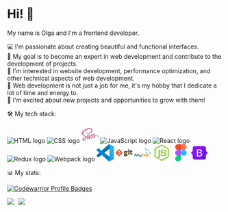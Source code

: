 # Hi! 👋

My name is Olga and I'm a frontend developer.

💻 I'm passionate about creating beautiful and functional interfaces.  
🎯 My goal is to become an expert in web development and contribute to the development of projects.  
🚀 I'm interested in website development, performance optimization, and other technical aspects of web development.  
🌺 Web development is not just a job for me, it's my hobby that I dedicate a lot of time and energy to.    
📩 I'm excited about new projects and opportunities to grow with them! 

🛠️ My tech stack:  

<img src="https://upload.wikimedia.org/wikipedia/commons/thumb/6/61/HTML5_logo_and_wordmark.svg/1280px-HTML5_logo_and_wordmark.svg.png" alt="HTML logo" height="40">  <img src="https://upload.wikimedia.org/wikipedia/commons/d/d5/CSS3_logo_and_wordmark.svg" alt="CSS logo" height="40">    <img src="https://github.com/devicons/devicon/blob/master/icons/sass/sass-original.svg" alt="Sass logo" height="40">  <img src="https://upload.wikimedia.org/wikipedia/commons/6/6a/JavaScript-logo.png" alt="JavaScript logo" height="40"> <img src="https://upload.wikimedia.org/wikipedia/commons/a/a7/React-icon.svg" alt="React logo" height="40"> <img src="https://upload.wikimedia.org/wikipedia/commons/4/49/Redux.png" alt="Redux logo" height="40"> <img src="https://webpack.js.org/assets/icon-square-big.svg" alt="Webpack logo" height="40"> <img src="https://raw.githubusercontent.com/github/explore/80688e429a7d4ef2fca1e82350fe8e3517d3494d/topics/visual-studio-code/visual-studio-code.png" alt="VScode logo" height="40"> <img src="https://raw.githubusercontent.com/github/explore/80688e429a7d4ef2fca1e82350fe8e3517d3494d/topics/git/git.png" alt="Git logo" height="40"> <img src="https://raw.githubusercontent.com/devicons/devicon/master/icons/mysql/mysql-original-wordmark.svg" alt="mySQL logo" height="40">  <img src="https://raw.githubusercontent.com/devicons/devicon/master/icons/nodejs/nodejs-original.svg" alt="NodeJS logo" height="40">   <img src="https://github.com/devicons/devicon/blob/master/icons/figma/figma-original.svg" alt="Figma logo" height="40">  <img src="https://github.com/devicons/devicon/blob/master/icons/bootstrap/bootstrap-original.svg" alt="Bootstrap logo" height="40">

📊 My stats:

[![Codewarrior Profile Badges](https://www.codewars.com/users/Olpom/badges/small?theme=light)](https://www.codewars.com/users/Olpom)

<div>
<a href="https://github-readme-stats.vercel.app/api?username=Olpom&hide=contribs&show_icons=true">
  <img  align="left" height="130" style="margin-right: 10px" src="https://github-readme-stats.vercel.app/api?username=Olpom&hide=issues&show_icons=true" />
</a>   
<a href="https://github-readme-stats.vercel.app/api/top-langs/?username=Olpom&layout=compact">
  <img align="left" height="130" src="https://github-readme-stats.vercel.app/api/top-langs/?username=Olpom&layout=compact" />
</a>
</div>

